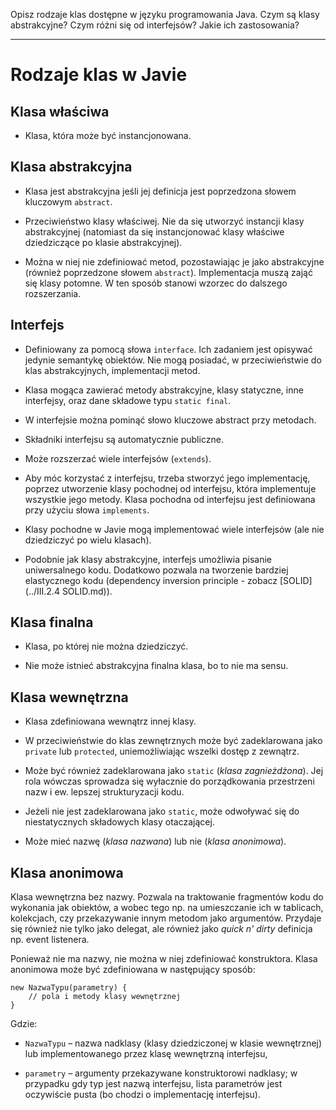 Opisz rodzaje klas dostępne w języku programowania Java. Czym są klasy
abstrakcyjne? Czym różni się od interfejsów? Jakie ich zastosowania?

---

# Rodzaje klas w Javie

## Klasa właściwa
  * Klasa, która może być instancjonowana.

## Klasa abstrakcyjna
  * Klasa jest abstrakcyjna jeśli jej definicja jest poprzedzona słowem kluczowym `abstract`.

  * Przeciwieństwo klasy właściwej. Nie da się utworzyć instancji klasy abstrakcyjnej (natomiast da się instancjonować klasy właściwe dziedziczące po klasie abstrakcyjnej).

  * Można w niej nie zdefiniować metod, pozostawiając je jako abstrakcyjne (również poprzedzone słowem `abstract`). Implementacja muszą zająć się klasy potomne. W ten sposób stanowi wzorzec do dalszego rozszerzania.

## Interfejs
  * Definiowany za pomocą słowa `interface`. Ich zadaniem jest opisywać jedynie semantykę obiektów. Nie mogą posiadać, w przeciwieństwie do klas abstrakcyjnych, implementacji metod.

  * Klasa mogąca zawierać metody abstrakcyjne, klasy statyczne, inne interfejsy, oraz dane składowe typu `static final`.

  * W interfejsie można pominąć słowo kluczowe abstract przy metodach.

  * Składniki interfejsu są automatycznie publiczne.

  * Może rozszerzać wiele interfejsów (`extends`).

  * Aby móc korzystać z interfejsu, trzeba stworzyć jego implementację, poprzez utworzenie klasy pochodnej od interfejsu, która implementuje wszystkie jego metody. Klasa pochodna od interfejsu jest definiowana przy użyciu słowa `implements`.

  * Klasy pochodne w Javie mogą implementować wiele interfejsów (ale nie dziedziczyć po wielu klasach).

  * Podobnie jak klasy abstrakcyjne, interfejs umożliwia pisanie uniwersalnego kodu. Dodatkowo pozwala na tworzenie bardziej elastycznego kodu (dependency inversion principle - zobacz [SOLID](../III.2.4 SOLID.md)).

## Klasa finalna
  * Klasa, po której nie można dziedziczyć.

  * Nie może istnieć abstrakcyjna finalna klasa, bo to nie ma sensu.

## Klasa wewnętrzna
  * Klasa zdefiniowana wewnątrz innej klasy.

  * W przeciwieństwie do klas zewnętrznych może być zadeklarowana jako `private` lub `protected`, uniemożliwiając wszelki dostęp z zewnątrz.

  * Może być również zadeklarowana jako `static` (*klasa zagnieżdżona*). Jej rola wówczas sprowadza się wyłacznie do porządkowania przestrzeni nazw i ew. lepszej strukturyzacji kodu.

  * Jeżeli nie jest zadeklarowana jako `static`, może odwoływać się do niestatycznych składowych klasy otaczającej.

  * Może mieć nazwę (*klasa nazwana*) lub nie (*klasa anonimowa*).

## Klasa anonimowa
Klasa wewnętrzna bez nazwy. Pozwala na traktowanie fragmentów kodu do wykonania jak obiektów, a wobec tego np. na umieszczanie ich w tablicach, kolekcjach, czy przekazywanie innym metodom jako argumentów. Przydaje się również nie tylko jako delegat, ale również jako *quick n' dirty* definicja np. event listenera.

Ponieważ nie ma nazwy, nie można w niej zdefiniować konstruktora. Klasa anonimowa może być zdefiniowana w następujący sposób:

```
new NazwaTypu(parametry) {
    // pola i metody klasy wewnętrznej
}
```

Gdzie:

  * `NazwaTypu` – nazwa nadklasy (klasy dziedziczonej w klasie wewnętrznej) lub implementowanego przez klasę wewnętrzną interfejsu,

  * `parametry` – argumenty przekazywane konstruktorowi nadklasy; w przypadku gdy typ jest nazwą interfejsu, lista parametrów jest oczywiście pusta (bo chodzi o implementację interfejsu).
